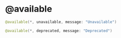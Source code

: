 # @available

```swift
@available(*, unavailable, message: "Unavailable")

@available(*, deprecated, message: "Deprecated")
```